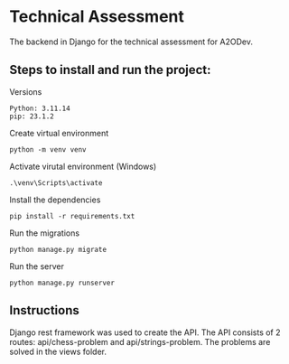 # Technical Assessment

The backend in Django for the technical assessment for A2ODev.

## Steps to install and run the project:
Versions
```
Python: 3.11.14
pip: 23.1.2
```
Create virtual environment
```
python -m venv venv
```
Activate virutal environment (Windows)
```
.\venv\Scripts\activate
```
Install the dependencies
```
pip install -r requirements.txt
```
Run the migrations
```
python manage.py migrate
```
Run the server
```
python manage.py runserver
```
## Instructions
Django rest framework was used to create the API. The API consists of 2 routes: api/chess-problem and api/strings-problem. The problems are solved in the views folder.
  
